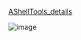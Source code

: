 [AShellTools_details](http://www.jianshu.com/p/ac6e13290698#)

![image](https://github.com/alicance/Alic_env/raw/master/files/images/AShellTools.png)